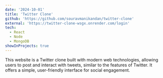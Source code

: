 ```yaml
---
date: '2024-10-01'
title: 'Twitter Clone'
github: 'https://github.com/souravmanikandan/twitter-clone'
external: 'https://twitter-clone-wsgx.onrender.com/login'
tech:
  - React
  - Node
  - MongoDB
showInProjects: true
---
```


This website is a Twitter clone built with modern web technologies, allowing users to post and interact with tweets, similar to the features of Twitter. It offers a simple, user-friendly interface for social engagement.
